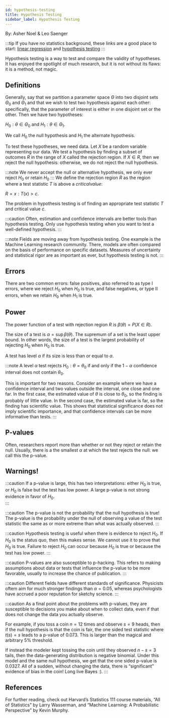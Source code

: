 ```yaml
---
id: hypothesis-testing
title: Hypothesis Testing
sidebar_label: Hypothesis Testing
---
```


By: Asher Noel & Leo Saenger

:::tip
If you have no statistics background, these links are a good place to start: [linear regression](https://towardsdatascience.com/laymans-introduction-to-linear-regression-8b334a3dab09) and [hypothesis testing](https://towardsdatascience.com/hypothesis-testing-explained-as-simply-as-possible-6e0a256293cf	)
:::


Hypothesis testing is a way to test and compare the validity of hypotheses. It has enjoyed the spotlight of much research, but it is not without its flaws: it is a method, not magic. 

## Definitions 

Generally, say that we partition a parameter space $\Theta$ into two disjoint sets $\Theta_0$ and $\Theta_1$ and that we wish to test two hypothesis against each other: specifically, that the parameter of interest is either in one disjoint set or the other. Then we have two hypotheses: 

$H_0 : \theta \in \Theta_0$ and $H_1 : \theta \in \Theta_1$. 

We call $H_0$ the null hypothesis and $H_1$ the alternate hypothesis. 

To test these hypotheses, we need data. Let $X$ be a random variable representing our data. We test a hypothesis by finding a subset of outcomes $R$ in the range of $X$ called the rejection region. If $X \in R$, then we reject the null hypothesis: otherwise, we do not reject the null hypothesis. 

:::note
We never accept the null or alternative hypothesis, we only ever reject $H_0$ or retain $H_0$ 
:::
We define the rejection region $R$ as the region where a test statistic $T$ is above a $critical value$: 

$R = {x : T(x) > c }$. 

The problem in hypothesis testing is of finding an appropriate test statistic $T$ and critical value $c$. 

:::caution
Often, estimation and confidence intervals are better tools than hypothesis testing. Only use hypothesis testing when you want to test a well-defined hypothesis. 
:::

:::note
Fields are moving away from hypothesis testing. One example is the Machine Learning research community. There, models are often compared on the basis of performance on specific datasets. Measures of uncertainty and statistical rigor are as important as ever, but hypothesis testing is not. 
:::

## Errors 

There are two common errors: false positives, also referred to as type I errors, where we reject $H_0$ when $H_0$ is true, and false negatives, or type II errors, when we retain $H_0$ when $H_1$ is true. 


## Power 

The power function of a test with rejection region $R$ is $\beta(\theta) = P(X \in R)$. 

The size of a test is $\alpha = \sup \beta(\theta)$. The supremum of a set is the least upper bound. In other words, the size of a test is the largest probability of rejecting $H_0$ when $H_0$ is true. 

A test has level $\alpha$ if its size is less than or equal to $\alpha$. 

:::note
A level $\alpha$ test rejects $H_0 : \theta = \theta_0$ if and only if the $1-\alpha$ confidence interval does not contain $\theta_0$. 

This is important for two reasons. Consider an example where we have a confidence interval and two values outside the interval, one close and one far. In the first case, the estimated value of $\theta$ is close to $\theta_0$, so the finding is probably of little value. In the second case, the estimated value is far, so the finding has scientific value. This shows that statistical significance does not imply scientific importance, and that confidence intervals can be more informative than tests. 
:::


## P-values 

Often, researchers report more than whether or not they reject or retain the null. Usually, there is a the smallest $\alpha$ at which the test rejects the null: we call this the p-value. 


## Warnings! 

:::caution
If a p-value is large, this has two interpretations: either $H_0$ is true, or $H_0$ is false but the test has low power. A large p-value is not strong evidence in favor of $H_0$.  
:::

:::caution
The p-value is not the probability that the null hypothesis is true! The p-value is the probability under the null of observing a value of the test statistic the same as or more extreme than what was actually observed. 
:::

:::caution
Hypothesis testing is useful when there is evidence to reject $H_0$. If $H_0$ is the status quo, then this makes sense. We cannot use it to prove that $H_0$ is true. Failure to reject $H_0$ can occur because $H_0$ is true or because the test has low power.
:::

:::caution
P-values are also susceptible to p-hacking. This refers to making assumptions about data or tests that influence the p-value to be more favorable, usually to increase the chance of publication. 
:::

:::caution
Different fields have different standards of significance. Physicists oftem aim for much stronger findings than $\alpha = 0.05$, whereas psychologists have accrued a poor reputation for sketchy science. 
:::

:::caution
As a final point about the problems with p-values, they are susceptible to decisions you make about when to collect data, even if that does not change the data you actually observe.

For example, if you toss a coin $n=12$ times and observe  $s = 9$ heads, then if the null hypothesis is that the coin is fair, the one sided test statistic where $t(s) = s$ leads to a p-value of 0.073. This is larger than the magical and arbitrary 5% threshold. 

If instead the modeler kept tossing the coin until they observed $n - s = 3$ tails, then the data-generating distribution is negative binomial. Under this model and the same null hypothesis, we get that the one sided p-value is 0.0327. All of a sudden, without changing the data, there is “significant” evidence of bias in the coin! Long live Bayes :). 
:::


## References

For further reading, check out Harvard’s Statistics 111 course materials, “All of Statistics” by Larry Wasserman, and “Machine Learning: A Probabilistic Perspective” by Kevin Murphy. 
